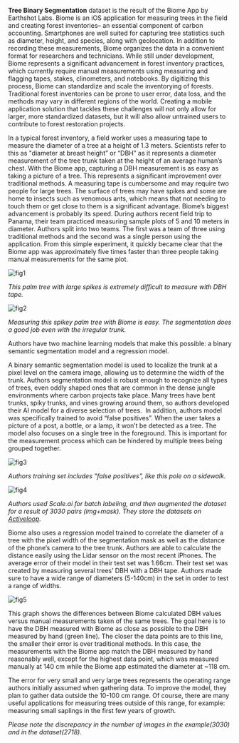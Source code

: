 **Tree Binary Segmentation** dataset is the result of the Biome App by Earthshot Labs. Biome is an iOS application for measuring trees in the field and creating forest inventories– an essential component of carbon accounting. Smartphones are well suited for capturing tree statistics such as diameter, height, and species, along with geolocation. In addition to recording these measurements, Biome organizes the data in a convenient format for researchers and technicians. While still under development, Biome represents a significant advancement in forest inventory practices, which currently require manual measurements using measuring and flagging tapes, stakes, clinometers, and notebooks. By digitizing this process, Biome can standardize and scale the inventorying of forests. Traditional forest inventories can be prone to user error, data loss, and the methods may vary in different regions of the world. Creating a mobile application solution that tackles these challenges will not only allow for larger, more standardized datasets, but it will also allow untrained users to contribute to forest restoration projects.

In a typical forest inventory, a field worker uses a measuring tape to measure the diameter of a tree at a height of 1.3 meters. Scientists refer to this as "diameter at breast height” or “DBH” as it represents a diameter measurement of the tree trunk taken at the height of an average human’s chest. With the Biome app, capturing a DBH measurement is as easy as taking a picture of a tree. This represents a significant improvement over traditional methods. A measuring tape is cumbersome and may require two people for large trees. The surface of trees may have spikes and some are home to insects such as venomous ants, which means that not needing to touch them or get close to them is a significant advantage. Biome’s biggest advancement is probably its speed. During authors recent field trip to Panama, their team practiced measuring sample plots of 5 and 10 meters in diameter. Authors split into two teams. The first was a team of three using traditional methods and the second was a single person using the application. From this simple experiment, it quickly became clear that the Biome app was approximately five times faster than three people taking manual measurements for the same plot.

![fig1](https://i.ibb.co/H7VfssH/63ca109aa8dd6ba1c8b671ba-Measuring-Thorny-Palm-p-800.webp)

<i>This palm tree with large spikes is extremely difficult to measure with DBH tape.</i>

![fig2](https://i.ibb.co/f9JpnVK/63ca10866ca26489f6504630-Biome-Thorny-Palm-p-1080.webp)

<i>Measuring this spikey palm tree with Biome is easy. The segmentation does a good job even with the irregular trunk.</i>

Authors have two machine learning models that make this possible: a binary semantic segmentation model and a regression model.

A binary semantic segmentation model is used to localize the trunk at a pixel level on the camera image, allowing us to determine the width of the trunk. Authors segmentation model is robust enough to recognize all types of trees, even oddly shaped ones that are common in the dense jungle environments where carbon projects take place. Many trees have bent trunks, spiky trunks, and vines growing around them, so authors developed their AI model for a diverse selection of trees. 
‍
In addition, authors model was specifically trained to avoid “false positives”. When the user takes a picture of a post, a bottle, or a lamp, it won’t be detected as a tree. The model also focuses on a single tree in the foreground. This is important for the measurement process which can be hindered by multiple trees being grouped together. 

![fig3](https://i.ibb.co/pKMTZsQ/63ca1a9731df2fbdcded71a4-Biome-segmentation-wip-p-800.webp)

<i>Authors training set includes "false positives", like this pole on a sidewalk.</i>

![fig4](https://i.ibb.co/rvjxKRH/63ca107682c5ea808794a18c-Biome-Activeloop-p-800.webp)

<i>Authors used Scale.ai for batch labeling, and then augmented the dataset for a result of 3030 pairs (img+mask). They store the datasets on [Activeloop](https://www.activeloop.ai/).</i>

Biome also uses a regression model trained to correlate the diameter of a tree with the pixel width of the segmentation mask as well as the distance of the phone’s camera to the tree trunk. Authors are able to calculate the distance easily using the Lidar sensor on the most recent iPhones. The average error of their model in their test set was 1.66cm. Their test set was created by measuring several trees’ DBH with a DBH tape. Authors made sure to have a wide range of diameters (5-140cm) in the set in order to test a range of widths.

![fig5](https://i.ibb.co/4SxsnGt/63cb0f2c83538417294c0ffe-regression-graph-DBH-p-800.png)

This graph shows the differences between Biome calculated DBH values versus manual measurements taken of the same trees. The goal here is to have the DBH measured with Biome as close as possible to the DBH measured by hand (green line). The closer the data points are to this line, the smaller their error is over traditional methods. In this case, the measurements with the Biome app match the DBH measured by hand reasonably well, except for the highest data point, which was measured manually at 140 cm while the Biome app estimated the diameter at ~118 cm. 

The error for very small and very large trees represents the operating range authors initially assumed when gathering data. To improve the model, they plan to gather data outside the 10-100 cm range. Of course, there are many useful applications for measuring trees outside of this range, for example: measuring small saplings in the first few years of growth.

<i> Please note the discrepancy in the number of images in the example(3030) and in the dataset(2718).</i> 
